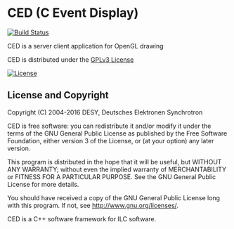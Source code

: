 # CED (C Event Display)
[![Build Status](https://travis-ci.org/iLCSoft/CED.svg?branch=master)](https://travis-ci.org/iLCSoft/CED)

CED is a server client application for OpenGL drawing

CED is distributed under the [GPLv3 License](http://www.gnu.org/licenses/gpl-3.0.en.html)

[![License](https://www.gnu.org/graphics/gplv3-127x51.png)](https://www.gnu.org/licenses/gpl-3.0.en.html)


## License and Copyright
Copyright (C) 2004-2016 DESY, Deutsches Elektronen Synchrotron

CED is free software: you can redistribute it and/or modify it under the terms of the GNU General Public License as published by the Free Software Foundation, either version 3 of the License, or (at your option) any later version.

This program is distributed in the hope that it will be useful, but WITHOUT ANY WARRANTY; without even the implied warranty of MERCHANTABILITY or FITNESS FOR A PARTICULAR PURPOSE.  See the GNU General Public License for more details.

You should have received a copy of the GNU General Public License long with this program.  If not, see <http://www.gnu.org/licenses/>.

CED is a C++ software framework for ILC software. 